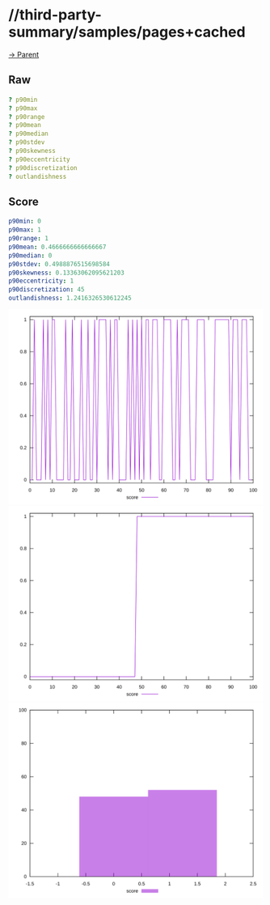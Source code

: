
# //third-party-summary/samples/pages+cached

[→ Parent](../..)


## Raw


```yaml
? p90min
? p90max
? p90range
? p90mean
? p90median
? p90stdev
? p90skewness
? p90eccentricity
? p90discretization
? outlandishness

```


## Score


```yaml
p90min: 0
p90max: 1
p90range: 1
p90mean: 0.4666666666666667
p90median: 0
p90stdev: 0.4988876515698584
p90skewness: 0.13363062095621203
p90eccentricity: 1
p90discretization: 45
outlandishness: 1.2416326530612245

```

![PLOT: score-values](./score/values.svg)![PLOT: score-sorted](./score/sorted.svg)![PLOT: score-histogram](./score/histogram.svg)